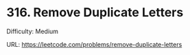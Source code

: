 # 316. Remove Duplicate Letters

Difficulty: Medium

URL: https://leetcode.com/problems/remove-duplicate-letters

